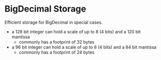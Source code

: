 BigDecimal Storage
==================

Efficient storage for BigDecimal in special cases.

 * a 128 bit integer can hold a scale of up to 8 (4 bits) and a 120 bit mantissa
   * commonly has a footprint of 32 bytes
 * a 96 bit integer can hold a scale of up to 8 (4 bits) and a 84 bit mantissa
   * commonly has a footprint of 24 bytes
 